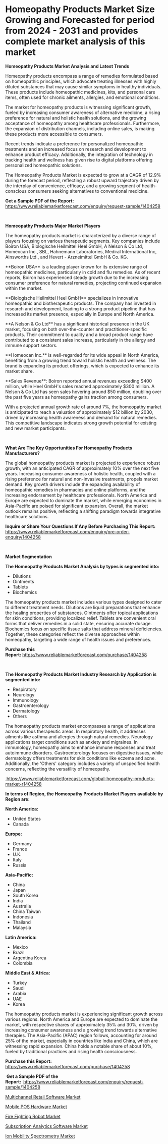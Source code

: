 <p><h1>Homeopathy Products Market Size Growing and Forecasted for period from 2024 - 2031 and provides complete market analysis of this market</h1></p><p><strong>Homeopathy Products Market Analysis and Latest Trends</strong></p>
<p><p>Homeopathy products encompass a range of remedies formulated based on homeopathic principles, which advocate treating illnesses with highly diluted substances that may cause similar symptoms in healthy individuals. These products include homeopathic medicines, kits, and personal care items, often used for chronic ailments, allergies, and emotional conditions. </p><p>The market for homeopathy products is witnessing significant growth, fueled by increasing consumer awareness of alternative medicine, a rising preference for natural and holistic health solutions, and the growing acceptance of homeopathy among healthcare professionals. Furthermore, the expansion of distribution channels, including online sales, is making these products more accessible to consumers.</p><p>Recent trends indicate a preference for personalized homeopathic treatments and an increased focus on research and development to enhance product efficacy. Additionally, the integration of technology in tracking health and wellness has given rise to digital platforms offering personalized homeopathic solutions.</p><p>The Homeopathy Products Market is expected to grow at a CAGR of 12.9% during the forecast period, reflecting a robust upward trajectory driven by the interplay of convenience, efficacy, and a growing segment of health-conscious consumers seeking alternatives to conventional medicine.</p></p>
<p><strong>Get a Sample PDF of the Report:&nbsp;</strong> <a href="https://www.reliablemarketforecast.com/enquiry/request-sample/1404258?utm_campaign=1283&utm_medium=2&utm_source=Github&utm_content=ia&utm_term=23102024&utm_id=homeopathy-products">https://www.reliablemarketforecast.com/enquiry/request-sample/1404258</a></p>
<p>&nbsp;</p>
<p><strong>Homeopathy Products Major Market Players</strong></p>
<p><p>The homeopathy products market is characterized by a diverse range of players focusing on various therapeutic segments. Key companies include Boiron USA, Biologische Heilmittel Heel GmbH, A Nelson & Co Ltd, Homeocan Inc., SBL, Hahnemann Laboratories, Mediral International Inc, Ainsworths Ltd., and Hevert - Arzneimittel GmbH & Co. KG.</p><p>**Boiron USA** is a leading player known for its extensive range of homeopathic medicines, particularly in cold and flu remedies. As of recent reports, Boiron has experienced steady growth due to the increasing consumer preference for natural remedies, projecting continued expansion within the market.</p><p>**Biologische Heilmittel Heel GmbH** specializes in innovative homeopathic and biotherapeutic products. The company has invested in research and development, leading to a strong product pipeline that has increased its market presence, especially in Europe and North America.</p><p>**A Nelson & Co Ltd** has a significant historical presence in the UK market, focusing on both over-the-counter and practitioner-specific products. Their commitment to quality and a broad product range have contributed to a consistent sales increase, particularly in the allergy and immune support sectors.</p><p>**Homeocan Inc.** is well-regarded for its wide appeal in North America, benefiting from a growing trend toward holistic health and wellness. The brand is expanding its product offerings, which is expected to enhance its market share.</p><p>**Sales Revenue**: Boiron reported annual revenues exceeding $400 million, while Heel GmbH's sales reached approximately $300 million. A Nelson & Co Ltd has seen sales hovering around $50 million, doubling over the past five years as homeopathy gains traction among consumers.</p><p>With a projected annual growth rate of around 7%, the homeopathy market is anticipated to reach a valuation of approximately $12 billion by 2030, driven by increasing health awareness and demand for natural remedies. This competitive landscape indicates strong growth potential for existing and new market participants.</p></p>
<p>&nbsp;</p>
<p><strong>What Are The Key Opportunities For Homeopathy Products Manufacturers?</strong></p>
<p><p>The global homeopathy products market is projected to experience robust growth, with an anticipated CAGR of approximately 10% over the next five years. Increasing consumer awareness of holistic health, coupled with a rising preference for natural and non-invasive treatments, propels market demand. Key growth drivers include the expanding availability of homeopathic remedies in pharmacies and online platforms, and the increasing endorsement by healthcare professionals. North America and Europe are expected to dominate the market, while emerging economies in Asia-Pacific are poised for significant expansion. Overall, the market outlook remains positive, reflecting a shifting paradigm towards integrative healthcare solutions.</p></p>
<p><strong>Inquire or Share Your Questions If Any Before Purchasing This Report:</strong> <a href="https://www.reliablemarketforecast.com/enquiry/pre-order-enquiry/1404258?utm_campaign=1283&utm_medium=2&utm_source=Github&utm_content=ia&utm_term=23102024&utm_id=homeopathy-products">https://www.reliablemarketforecast.com/enquiry/pre-order-enquiry/1404258</a></p>
<p>&nbsp;</p>
<p><strong>Market Segmentation</strong></p>
<p><strong>The Homeopathy Products Market Analysis by types is segmented into:</strong></p>
<p><ul><li>Dilutions</li><li>Ointments</li><li>Tablets</li><li>Biochemics</li></ul></p>
<p><p>The homeopathy products market includes various types designed to cater to different treatment needs. Dilutions are liquid preparations that enhance the healing properties of substances. Ointments offer topical applications for skin conditions, providing localized relief. Tablets are convenient oral forms that deliver remedies in a solid state, ensuring accurate dosage. Biochemics focus on specific tissue salts that address mineral deficiencies. Together, these categories reflect the diverse approaches within homeopathy, targeting a wide range of health issues and preferences.</p></p>
<p><strong>Purchase this Report:&nbsp;</strong><a href="https://www.reliablemarketforecast.com/purchase/1404258?utm_campaign=1283&utm_medium=2&utm_source=Github&utm_content=ia&utm_term=23102024&utm_id=homeopathy-products">https://www.reliablemarketforecast.com/purchase/1404258</a></p>
<p>&nbsp;</p>
<p><strong>The Homeopathy Products Market Industry Research by Application is segmented into:</strong></p>
<p><ul><li>Respiratory</li><li>Neurology</li><li>Immunology</li><li>Gastroenterology</li><li>Dermatology</li><li>Others</li></ul></p>
<p><p>The homeopathy products market encompasses a range of applications across various therapeutic areas. In respiratory health, it addresses ailments like asthma and allergies through natural remedies. Neurology applications target conditions such as anxiety and migraines. In immunology, homeopathy aims to enhance immune responses and treat autoimmune disorders. Gastroenterology focuses on digestive issues, while dermatology offers treatments for skin conditions like eczema and acne. Additionally, the 'Others' category includes a variety of unspecified health concerns, reflecting the versatility of homeopathy.</p></p>
<p><a href="https://www.reliablemarketforecast.com/global-homeopathy-products-market-r1404258?utm_campaign=1283&utm_medium=2&utm_source=Github&utm_content=ia&utm_term=23102024&utm_id=homeopathy-products">&nbsp;https://www.reliablemarketforecast.com/global-homeopathy-products-market-r1404258</a></p>
<p><strong>In terms of Region, the Homeopathy Products Market Players available by Region are:</strong></p>
<p>
    <p> <strong> North America: </strong>
        <ul>
            <li>United States</li>
            <li>Canada</li>
        </ul>
        </p> 
    <p> <strong> Europe: </strong>
        <ul>
            <li>Germany</li>
            <li>France</li>
            <li>U.K.</li>
            <li>Italy</li>
            <li>Russia</li>
        </ul>
        </p> 
    <p> <strong> Asia-Pacific: </strong>
        <ul>
            <li>China</li>
            <li>Japan</li>
            <li>South Korea</li>
            <li>India</li>
            <li>Australia</li>
            <li>China Taiwan</li>
            <li>Indonesia</li>
            <li>Thailand</li>
            <li>Malaysia</li>
        </ul>
        </p> 
    <p> <strong> Latin America: </strong>
        <ul>
            <li>Mexico</li>
            <li>Brazil</li>
            <li>Argentina Korea</li>
            <li>Colombia</li>
        </ul>
        </p> 
    <p> <strong> Middle East & Africa: </strong>
        <ul>
            <li>Turkey</li>
            <li>Saudi</li>
            <li>Arabia</li>
            <li>UAE</li>
            <li>Korea</li>
        </ul>
    </p>
    </p>
<p><p>The homeopathy products market is experiencing significant growth across various regions. North America and Europe are expected to dominate the market, with respective shares of approximately 35% and 30%, driven by increasing consumer awareness and a growing trend towards alternative therapies. The Asia-Pacific (APAC) region follows, accounting for around 25% of the market, especially in countries like India and China, which are witnessing rapid expansion. China holds a notable share of about 10%, fueled by traditional practices and rising health consciousness.</p></p>
<p><strong>Purchase this Report: </strong><a href="https://www.reliablemarketforecast.com/purchase/1404258?utm_campaign=1283&utm_medium=2&utm_source=Github&utm_content=ia&utm_term=23102024&utm_id=homeopathy-products">https://www.reliablemarketforecast.com/purchase/1404258</a></p>
<p>&nbsp;<strong>Get a Sample PDF of the Report:&nbsp;&nbsp;</strong><a href="https://www.reliablemarketforecast.com/enquiry/request-sample/1404258?utm_campaign=1283&utm_medium=2&utm_source=Github&utm_content=ia&utm_term=23102024&utm_id=homeopathy-products">https://www.reliablemarketforecast.com/enquiry/request-sample/1404258</a></p>
<p><strong></strong></p>
<p><p><a href="https://www.linkedin.com/pulse/multichannel-retail-software-market-trends-focusing-insight-923kc?utm_campaign=1283&utm_medium=2&utm_source=Github&utm_content=ia&utm_term=23102024&utm_id=homeopathy-products">Multichannel Retail Software Market</a></p><p><a href="https://github.com/kaceycoody4m/Market-Research-Report-List-1/blob/main/mobile-pos-hardware-market.md?utm_campaign=1283&utm_medium=2&utm_source=Github&utm_content=ia&utm_term=23102024&utm_id=homeopathy-products">Mobile POS Hardware Market</a></p><p><a href="https://issuu.com/reportprime-2/docs/fire-fighting-robot-market-size-203_21763116d79707?utm_campaign=1283&utm_medium=2&utm_source=Github&utm_content=ia&utm_term=23102024&utm_id=homeopathy-products">Fire Fighting Robot Market</a></p><p><a href="https://www.linkedin.com/pulse/surfing-subscription-analytics-software-wave-riding-market-frsic?utm_campaign=1283&utm_medium=2&utm_source=Github&utm_content=ia&utm_term=23102024&utm_id=homeopathy-products">Subscription Analytics Software Market</a></p><p><a href="https://issuu.com/reportprime-2/docs/ion-mobility-spectrometry-market-si_a8f0ed1dc030f6?utm_campaign=1283&utm_medium=2&utm_source=Github&utm_content=ia&utm_term=23102024&utm_id=homeopathy-products">Ion Mobility Spectrometry Market</a></p></p>